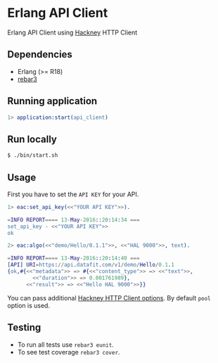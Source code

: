 # Erlang API Client

Erlang API Client using [Hackney](https://github.com/benoitc/hackney/) HTTP Client

## Dependencies

* Erlang (>= R18)
* [rebar3](https://github.com/erlang/rebar3)

## Running application

```erlang
1> application:start(api_client)
```

## Run locally

```bash
$ ./bin/start.sh
```

## Usage

First you have to set the `API KEY` for your API.

```erlang
1> eac:set_api_key(<<"YOUR API KEY">>).

=INFO REPORT==== 13-May-2016::20:14:34 ===
set_api_key - <<"YOUR API KEY">>
ok

2> eac:algo(<<"demo/Hello/0.1.1">>, <<"HAL 9000">>, text).

=INFO REPORT==== 13-May-2016::20:14:40 ===
[API] URI=https://api.datafit.com/v1/demo/Hello/0.1.1
{ok,#{<<"metadata">> => #{<<"content_type">> => <<"text">>,
        <<"duration">> => 0.001761989},
      <<"result">> => <<"Hello HAL 9000">>}}
```

You can pass additional [Hackney HTTP Client options](https://github.com/benoitc/hackney/blob/master/doc/hackney.md#request-4). By default `pool` option is used.

## Testing

- To run all tests use `rebar3 eunit`.
- To see test coverage `rebar3 cover`.
